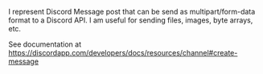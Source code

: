 I represent Discord Message post that can be send as multipart/form-data format to a Discord API. I am useful for sending files, images, byte arrays, etc.

See documentation at https://discordapp.com/developers/docs/resources/channel#create-message
